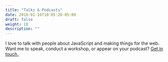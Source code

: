 ```yaml
---
title: "Talks & Podcasts"
date: 2018-01-16T10:05:20-05:00
draft: false
weight: 10
description: ""
---
```


I love to talk with people about JavaScript and making things for the web. Want me to speak, conduct a workshop, or appear on your podcast? [Get in touch.](/about)